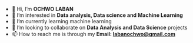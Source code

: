 - 👋 Hi, I’m **OCHWO LABAN**
- 👀 I’m interested in **Data analysis, Data science and Machine Learning**
- 🌱 I’m currently learning  machine learning
- 💞️ I’m looking to collaborate on **Data Analysis and Data Science** projects
- 📫 How to reach me is through my **Email: labanochwo@gmail.com**

<!---
saI-Lol/saI-Lol is a ✨ special ✨ repository because its `README.md` (this file) appears on your GitHub profile.
You can click the Preview link to take a look at your changes.
--->
